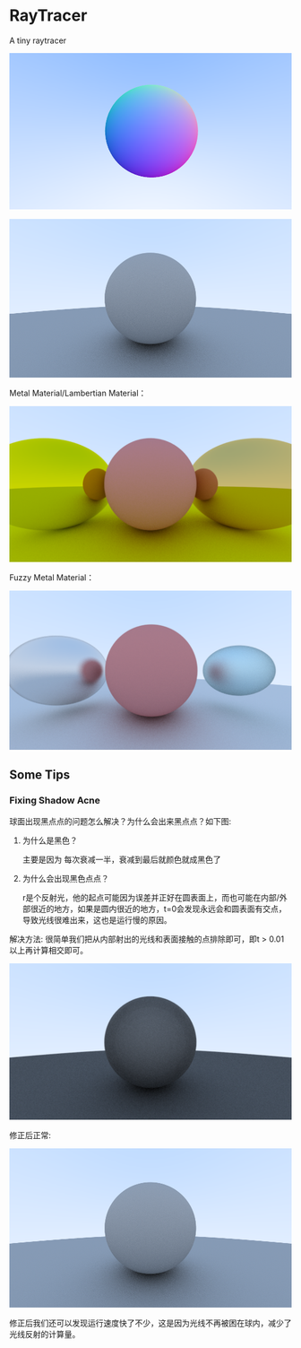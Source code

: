 # RayTracer

A tiny raytracer

![Normal](https://raw.githubusercontent.com/Chillstepp/MyPicBed/master/master/image-20221227174539161.png)



![diffuse](https://raw.githubusercontent.com/Chillstepp/MyPicBed/master/master/%E4%B8%8B%E8%BD%BD.png)

Metal Material/Lambertian Material：

![image-20230214014050843](https://raw.githubusercontent.com/Chillstepp/MyPicBed/master/master/image-20230214014050843.png)

Fuzzy Metal Material：

![image-20230214210411745](https://raw.githubusercontent.com/Chillstepp/MyPicBed/master/master/image-20230214210411745.png)



## Some Tips

### Fixing Shadow Acne

球面出现黑点点的问题怎么解决？为什么会出来黑点点？如下图: 

1. 为什么是黑色？

   主要是因为 每次衰减一半，衰减到最后就颜色就成黑色了

2. 为什么会出现黑色点点？ 

   r是个反射光，他的起点可能因为误差并正好在圆表面上，而也可能在内部/外部很近的地方，如果是圆内很近的地方，t=0会发现永远会和圆表面有交点，导致光线很难出来，这也是运行慢的原因。

解决方法: 很简单我们把从内部射出的光线和表面接触的点排除即可，即t > 0.01 以上再计算相交即可。

![image-20230212175446861](https://raw.githubusercontent.com/Chillstepp/MyPicBed/master/master/image-20230212175446861.png)

修正后正常:

![diffuse](https://raw.githubusercontent.com/Chillstepp/MyPicBed/master/master/%E4%B8%8B%E8%BD%BD.png)

修正后我们还可以发现运行速度快了不少，这是因为光线不再被困在球内，减少了光线反射的计算量。